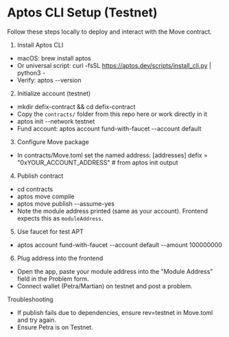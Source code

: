 # Aptos CLI Setup (Testnet)

Follow these steps locally  to deploy and interact with the Move contract.

1) Install Aptos CLI
- macOS: brew install aptos
- Or universal script: curl -fsSL https://aptos.dev/scripts/install_cli.py | python3 -
- Verify: aptos --version

2) Initialize account (testnet)
- mkdir defix-contract && cd defix-contract
- Copy the `contracts/` folder from this repo here or work directly in it
- aptos init --network testnet
- Fund account: aptos account fund-with-faucet --account default

3) Configure Move package
- In contracts/Move.toml set the named address:
  [addresses]
  defix = "0xYOUR_ACCOUNT_ADDRESS"   # from aptos init output

4) Publish contract
- cd contracts
- aptos move compile
- aptos move publish --assume-yes
- Note the module address printed (same as your account). Frontend expects this as `moduleAddress`.

5) Use faucet for test APT
- aptos account fund-with-faucet --account default --amount 100000000

6) Plug address into the frontend
- Open the app, paste your module address into the "Module Address" field in the Problem form.
- Connect wallet (Petra/Martian) on testnet and post a problem.

Troubleshooting
- If publish fails due to dependencies, ensure rev=testnet in Move.toml and try again.
- Ensure Petra is on Testnet.
